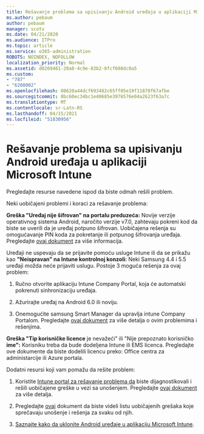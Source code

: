 ```yaml
---
title: Rešavanje problema sa upisivanju Android uređaja u aplikaciji Microsoft Intune
ms.author: pebaum
author: pebaum
manager: scotv
ms.date: 04/21/2020
ms.audience: ITPro
ms.topic: article
ms.service: o365-administration
ROBOTS: NOINDEX, NOFOLLOW
localization_priority: Normal
ms.assetid: d0269461-20a8-4c9e-83b2-8fcf608dc0a5
ms.custom:
- "787"
- "6200002"
ms.openlocfilehash: 08620a44dcf693482c65ff05e19f11870f67afbe
ms.sourcegitcommit: 8bc60ec34bc1e40685e3976576e04a2623f63a7c
ms.translationtype: MT
ms.contentlocale: sr-Latn-RS
ms.lasthandoff: 04/15/2021
ms.locfileid: "51830956"
---
```

# <a name="troubleshoot-issues-with-enrolling-android-devices-in-microsoft-intune"></a>Rešavanje problema sa upisivanju Android uređaja u aplikaciji Microsoft Intune

Pregledajte resurse navedene ispod da biste odmah rešili problem.
  
Neki uobičajeni problemi i koraci za rešavanje problema:
  
 **Greška "Uređaj nije šifrovan" na portalu preduzeća:** Novije verzije operativnog sistema Android, naročito verzije v7.0, zahtevaju pokreni kod da biste se uverili da je uređaj potpuno šifrovan. Uobičajena rešenja su omogućavanje PIN koda za pokretanje ili potpunog šifrovanja uređaja. Pregledajte [ovaj dokument](https://docs.microsoft.com/intune-user-help/your-device-appears-encrypted-but-cp-says-otherwise-android) za više informacija.
  
 Uređaji ne uspevaju da se prijavite pomoću usluge Intune ili da se prikažu kao **"Neispravan" na Intune kontrolnoj konzoli:** Neki Samsung 4.4 i 5.5 uređaji možda neće prijaviti uslugu. Postoje 3 moguća rešenja za ovaj problem:
  
1. Ručno otvorite aplikaciju Intune Company Portal, koja će automatski pokrenuti sinhronizaciju uređaja.

2. Ažurirajte uređaj na Android 6.0 ili noviju.

3. Onemogućite samsung Smart Manager da upravlja intune Company Portalom. Pregledajte [ovaj dokument](https://docs.microsoft.com/troubleshoot/mem/intune/troubleshoot-device-enrollment-in-intune#devices-fail-to-check-in-with-the-intune-service-and-display-as-unhealthy-in-the-intune-admin-console) za više detalja o ovim problemima i rešenjima.

 **Greška "Tip korisničke licence** je nevažeći" ili "Nije prepoznato korisničko **ime":** Korisniku treba da bude dodeljena Intune ili EMS licenca. Pregledajte ove dokumente da biste dodelili licencu preko: Office centra za administarcije ili Azure portala.
  
Dodatni resursi koji vam pomažu da rešite problem:
  
1. Koristite [Intune portal za rešavanje problema da](https://devicemanagement.microsoft.com/#blade/Microsoft_Intune_DeviceSettings/TroubleshootBlade) biste dijagnostikovali i rešili uobičajene greške u vezi sa unošenjem. Pregledajte [ovaj dokument](https://docs.microsoft.com/intune/help-desk-operators) za više detalja.

2. Pregledajte [ovaj](https://docs.microsoft.com/troubleshoot/mem/intune/troubleshoot-device-enrollment-in-intune) dokument da biste videli listu uobičajenih grešaka koje sprečavaju unošenje i rešenja za svaku od njih.

3. [Saznajte kako da uklonite Android uređaje u aplikaciju Microsoft Intune](https://docs.microsoft.com/intune/android-enroll).
